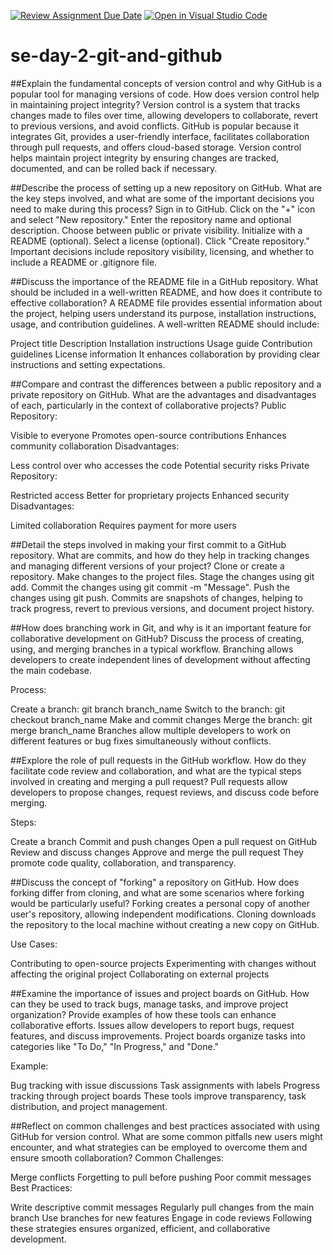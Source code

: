 [![Review Assignment Due Date](https://classroom.github.com/assets/deadline-readme-button-22041afd0340ce965d47ae6ef1cefeee28c7c493a6346c4f15d667ab976d596c.svg)](https://classroom.github.com/a/8wgCKhpZ)
[![Open in Visual Studio Code](https://classroom.github.com/assets/open-in-vscode-2e0aaae1b6195c2367325f4f02e2d04e9abb55f0b24a779b69b11b9e10269abc.svg)](https://classroom.github.com/online_ide?assignment_repo_id=18407915&assignment_repo_type=AssignmentRepo)
# se-day-2-git-and-github
##Explain the fundamental concepts of version control and why GitHub is a popular tool for managing versions of code. How does version control help in maintaining project integrity?
Version control is a system that tracks changes made to files over time, allowing developers to collaborate, revert to previous versions, and avoid conflicts. GitHub is popular because it integrates Git, provides a user-friendly interface, facilitates collaboration through pull requests, and offers cloud-based storage. Version control helps maintain project integrity by ensuring changes are tracked, documented, and can be rolled back if necessary.

##Describe the process of setting up a new repository on GitHub. What are the key steps involved, and what are some of the important decisions you need to make during this process?
Sign in to GitHub.
Click on the "+" icon and select "New repository."
Enter the repository name and optional description.
Choose between public or private visibility.
Initialize with a README (optional).
Select a license (optional).
Click "Create repository."
Important decisions include repository visibility, licensing, and whether to include a README or .gitignore file.

##Discuss the importance of the README file in a GitHub repository. What should be included in a well-written README, and how does it contribute to effective collaboration?
A README file provides essential information about the project, helping users understand its purpose, installation instructions, usage, and contribution guidelines. A well-written README should include:

Project title
Description
Installation instructions
Usage guide
Contribution guidelines
License information
It enhances collaboration by providing clear instructions and setting expectations.

##Compare and contrast the differences between a public repository and a private repository on GitHub. What are the advantages and disadvantages of each, particularly in the context of collaborative projects?
Public Repository:

Visible to everyone
Promotes open-source contributions
Enhances community collaboration
Disadvantages:

Less control over who accesses the code
Potential security risks
Private Repository:

Restricted access
Better for proprietary projects
Enhanced security
Disadvantages:

Limited collaboration
Requires payment for more users


##Detail the steps involved in making your first commit to a GitHub repository. What are commits, and how do they help in tracking changes and managing different versions of your project?
Clone or create a repository.
Make changes to the project files.
Stage the changes using git add.
Commit the changes using git commit -m "Message".
Push the changes using git push.
Commits are snapshots of changes, helping to track progress, revert to previous versions, and document project history.

##How does branching work in Git, and why is it an important feature for collaborative development on GitHub? Discuss the process of creating, using, and merging branches in a typical workflow.
Branching allows developers to create independent lines of development without affecting the main codebase.

Process:

Create a branch: git branch branch_name
Switch to the branch: git checkout branch_name
Make and commit changes
Merge the branch: git merge branch_name
Branches allow multiple developers to work on different features or bug fixes simultaneously without conflicts.

##Explore the role of pull requests in the GitHub workflow. How do they facilitate code review and collaboration, and what are the typical steps involved in creating and merging a pull request?
Pull requests allow developers to propose changes, request reviews, and discuss code before merging.

Steps:

Create a branch
Commit and push changes
Open a pull request on GitHub
Review and discuss changes
Approve and merge the pull request
They promote code quality, collaboration, and transparency.

##Discuss the concept of "forking" a repository on GitHub. How does forking differ from cloning, and what are some scenarios where forking would be particularly useful?
Forking creates a personal copy of another user's repository, allowing independent modifications. Cloning downloads the repository to the local machine without creating a new copy on GitHub.

Use Cases:

Contributing to open-source projects
Experimenting with changes without affecting the original project
Collaborating on external projects


##Examine the importance of issues and project boards on GitHub. How can they be used to track bugs, manage tasks, and improve project organization? Provide examples of how these tools can enhance collaborative efforts.
Issues allow developers to report bugs, request features, and discuss improvements. Project boards organize tasks into categories like "To Do," "In Progress," and "Done."

Example:

Bug tracking with issue discussions
Task assignments with labels
Progress tracking through project boards
These tools improve transparency, task distribution, and project management.

##Reflect on common challenges and best practices associated with using GitHub for version control. What are some common pitfalls new users might encounter, and what strategies can be employed to overcome them and ensure smooth collaboration?
Common Challenges:

Merge conflicts
Forgetting to pull before pushing
Poor commit messages
Best Practices:

Write descriptive commit messages
Regularly pull changes from the main branch
Use branches for new features
Engage in code reviews
Following these strategies ensures organized, efficient, and collaborative development.
